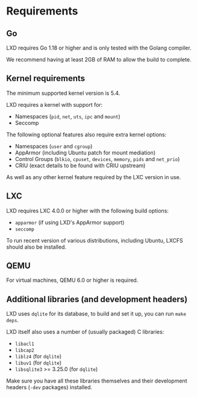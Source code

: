 # Requirements

## Go

LXD requires Go 1.18 or higher and is only tested with the Golang compiler.

We recommend having at least 2GB of RAM to allow the build to complete.

## Kernel requirements

The minimum supported kernel version is 5.4.

LXD requires a kernel with support for:

* Namespaces (`pid`, `net`, `uts`, `ipc` and `mount`)
* Seccomp

The following optional features also require extra kernel options:

* Namespaces (`user` and `cgroup`)
* AppArmor (including Ubuntu patch for mount mediation)
* Control Groups (`blkio`, `cpuset`, `devices`, `memory`, `pids` and `net_prio`)
* CRIU (exact details to be found with CRIU upstream)

As well as any other kernel feature required by the LXC version in use.

## LXC

LXD requires LXC 4.0.0 or higher with the following build options:

* `apparmor` (if using LXD's AppArmor support)
* `seccomp`

To run recent version of various distributions, including Ubuntu, LXCFS
should also be installed.

## QEMU

For virtual machines, QEMU 6.0 or higher is required.

## Additional libraries (and development headers)

LXD uses `dqlite` for its database, to build and set it up, you can
run `make deps`.

LXD itself also uses a number of (usually packaged) C libraries:

* `libacl1`
* `libcap2`
* `liblz4` (for `dqlite`)
* `libuv1` (for `dqlite`)
* `libsqlite3` >= 3.25.0 (for `dqlite`)

Make sure you have all these libraries themselves and their development
headers (`-dev` packages) installed.
